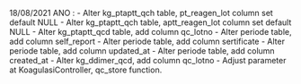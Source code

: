 18/08/2021 ANO  : 
    - Alter kg_ptaptt_qch table, pt_reagen_lot column set default NULL
    - Alter kg_ptaptt_qch table, aptt_reagen_lot column set default NULL
    - Alter kg_ptaptt_qcd table, add column qc_lotno
    - Alter periode table, add column self_report
    - Alter periode table, add column sertificate
    - Alter periode table, add column updated_at
    - Alter periode table, add column created_at
    - Alter kg_ddimer_qcd, add column qc_lotno
    - Adjust parameter at KoagulasiController, qc_store function. 